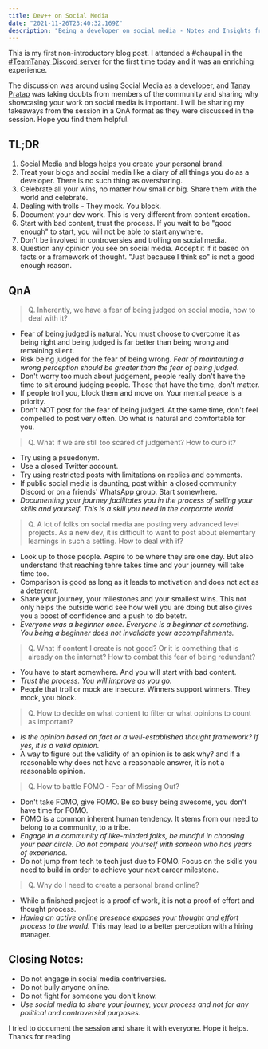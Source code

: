 ```yaml
---
title: Dev++ on Social Media
date: "2021-11-26T23:40:32.169Z"
description: "Being a developer on social media - Notes and Insights from a discord stage session in #TeamTanay server with Tanay Pratap"
---
```


This is my first non-introductory blog post. I attended a #chaupal in the [#TeamTanay Discord server](https://discord.gg/gPUs3hCd) for the first time today and it was an enriching experience. 

The discussion was around using Social Media as a developer, and [Tanay Pratap](https://tanaypratap.com/) was taking doubts from members of the community and sharing why showcasing your work on social media is important. I will be sharing my takeaways from the session in a QnA format as they were discussed in the session. Hope you find them helpful.

## TL;DR
1. Social Media and blogs helps you create your personal brand.
1. Treat your blogs and social media like a diary of all things you do as a developer. There is no such thing as oversharing.
1. Celebrate all your wins, no matter how small or big. Share them with the world and celebrate.
1. Dealing with trolls - They mock. You block.
1. Document your dev work. This is very different from content creation.
1. Start with bad content, trust the process. If you wait to be "good enough" to start, you will not be able to start anywhere.
1. Don't be involved in controversies and trolling on social media.
1. Question any opinion you see on social media. Accept it if it based on facts or a framework of thought. "Just because I think so" is not a good enough reason.

## QnA
> Q. Inherently, we have a fear of being judged on social media, how to deal with it? 
- Fear of being judged is natural. You must choose to overcome it as being right and being judged is far better than being wrong and remaining silent. 
- Risk being judged for the fear of being wrong. *Fear of maintaining a wrong perception should be greater than the fear of being judged.*
- Don't worry too much about judgement, people really don't have the time to sit around judging people. Those that have the time, don't matter.
- If people troll you, block them and move on. Your mental peace is a priority.
- Don't NOT post for the fear of being judged. At the same time, don't feel compelled to post very often. Do what is natural and comfortable for you.

> Q. What if we are still too scared of judgement? How to curb it?
- Try using a psuedonym.
- Use a closed Twitter account.
- Try using restricted posts with limitations on replies and comments.
- If public social media is daunting, post within a closed community Discord or on a friends' WhatsApp group. Start somewhere.
- *Documenting your journey facilitates you in the process of selling your skills and yourself. This is a skill you need in the corporate world.*

> Q. A lot of folks on social media are posting very advanced level projects. As a new dev, it is difficult to want to post about elementary learnings in such a setting. How to deal with it?
- Look up to those people. Aspire to be where they are one day. But also understand that reaching tehre takes time and your journey will take time too. 
- Comparison is good as long as it leads to motivation and does not act as a deterrent.
- Share your journey, your milestones and your smallest wins. This not only helps the outside world see how well you are doing but also gives you a boost of confidence and a push to do betetr.
- *Everyone was a beginner once. Everyone is a beginner at something. You being a beginner does not invalidate your accomplishments.*

> Q. What if content I create is not good? Or it is comething that is already on the internet? How to combat this fear of being redundant?
- You have to start somewhere. And you will start with bad content.
- *Trust the process. You will improve as you go.*
- People that troll or mock are insecure. Winners support winners. They mock, you block.

> Q. How to decide on what content to filter or what opinions to count as important?
- *Is the opinion based on fact or a well-established thought framework? If yes, it is a valid opinion.* 
- A way to figure out the validity of an opinion is to ask why? and if a reasonable why does not have a reasonable answer, it is not a reasonable opinion.

> Q. How to battle FOMO - Fear of Missing Out?
- Don't take FOMO, give FOMO. Be so busy being awesome, you don't have time for FOMO.
- FOMO is a common inherent human tendency. It stems from our need to belong to a community, to a tribe.
- *Engage in a community of like-minded folks, be mindful in choosing your peer circle. Do not compare yourself with someon who has years of experience.*
- Do not jump from tech to tech just due to FOMO. Focus on the skills you need to build in order to achieve your next career milestone.

> Q. Why do I need to create a personal brand online?
- While a finished project is a proof of work, it is not a proof of effort and thought process.
- *Having an active online presence exposes your thought and effort process to the world.* This may lead to a better perception with a hiring manager.

## Closing Notes:
- Do not engage in social media contriversies.
- Do not bully anyone online.
- Do not fight for someone you don't know.
- *Use social media to share your journey, your process and not for any political and controversial purposes.*

I tried to document the session and share it with everyone. Hope it helps. Thanks for reading


